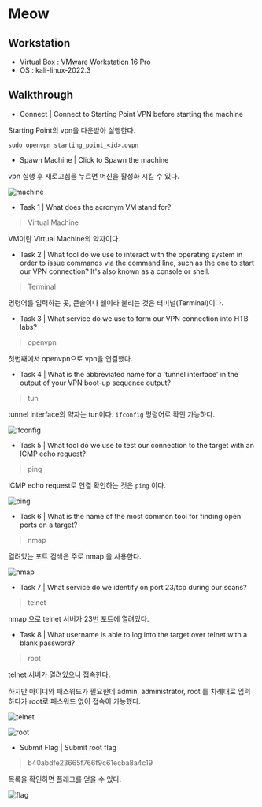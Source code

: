 # Meow

## Workstation
- Virtual Box : VMware Workstation 16 Pro
- OS : kali-linux-2022.3

## Walkthrough
* Connect | Connect to Starting Point VPN before starting the machine

Starting Point의 vpn을 다운받아 실행한다.

```
sudo openvpn starting_point_<id>.ovpn
```

* Spawn Machine | Click to Spawn the machine

vpn 실행 후 새로고침을 누르면 머신을 활성화 시킬 수 있다.

![machine]()

* Task 1 | What does the acronym VM stand for?

> Virtual Machine

VM이란 Virtual Machine의 약자이다.

* Task 2 | What tool do we use to interact with the operating system in order to issue commands via the command line, such as the one to start our VPN connection? It's also known as a console or shell.

> Terminal

명령어를 입력하는 곳, 콘솔이나 쉘이라 불리는 것은 터미널(Terminal)이다.

* Task 3 | What service do we use to form our VPN connection into HTB labs?

> openvpn

첫번째에서 openvpn으로 vpn을 연결했다.

* Task 4 | What is the abbreviated name for a 'tunnel interface' in the output of your VPN boot-up sequence output?

> tun

tunnel interface의 약자는 tun이다. `ifconfig` 명령어로 확인 가능하다.

![ifconfig]()

* Task 5 | What tool do we use to test our connection to the target with an ICMP echo request?

> ping

ICMP echo request로 연결 확인하는 것은 `ping` 이다.

![ping]()

* Task 6 | What is the name of the most common tool for finding open ports on a target?

> nmap

열려있는 포트 검색은 주로 nmap 을 사용한다.

![nmap]()

* Task 7 | What service do we identify on port 23/tcp during our scans?

> telnet

nmap 으로 telnet 서버가 23번 포트에 열려있다.

* Task 8 | What username is able to log into the target over telnet with a blank password?

> root

telnet 서버가 열려있으니 접속한다.

하지만 아이디와 패스워드가 필요한데 admin, administrator, root 를 차례대로 입력하다가 root로 패스워드 없이 접속이 가능했다.

![telnet]()

![root]()

* Submit Flag | Submit root flag

> b40abdfe23665f766f9c61ecba8a4c19

목록을 확인하면 플래그를 얻을 수 있다.

![flag]()